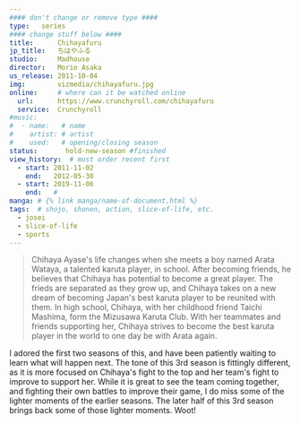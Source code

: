 ```yaml
---
#### don't change or remove type ####
type:   series
#### change stuff below ####
title:      Chihayafuru
jp_title:   ちはやふる
studio:     Madhouse
director:   Morio Asaka
us_release: 2011-10-04 
img:        vizmedia/chihayafuru.jpg 
online:     # where can it be watched online
  url:      https://www.crunchyroll.com/chihayafuru
  service:  Crunchyroll
#music:
#  - name:   # name
#    artist: # artist
#    used:   # opening/closing season
status:       hold-new-season #finished
view_history:  # must order recent first
  - start: 2011-11-02 
    end:   2012-05-30
  - start: 2019-11-06 
    end:   #
manga: # {% link manga/name-of-document.html %}
tags:  # shojo, shonen, action, slice-of-life, etc.
  - josei
  - slice-of-life
  - sports
---
```


> Chihaya Ayase's life changes when she meets a boy named Arata Wataya, a talented karuta player, in school. After becoming friends, he believes that Chihaya has potential to become a great player. The frieds are separated as they grow up, and Chihaya takes on a new dream of becoming Japan's best karuta player to be reunited with them. In high school, Chihaya, with her childhood friend Taichi Mashima, form the Mizusawa Karuta Club. With her teammates and friends supporting her, Chihaya strives to become the best karuta player in the world to one day be with Arata again.

I adored the first two seasons of this, and have been patiently waiting to learn what will happen next. The tone of this 3rd season is fittingly different, as it is more focused on Chihaya's fight to the top and her team's fight to improve to support her. While it is great to see the team coming together, and fighting their own battles to improve their game, I do miss some of the lighter moments of the earlier seasons. The later half of this 3rd season brings back some of those lighter moments. Woot!